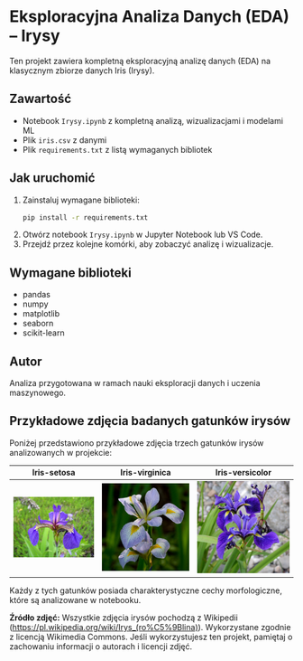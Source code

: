 # Eksploracyjna Analiza Danych (EDA) – Irysy

Ten projekt zawiera kompletną eksploracyjną analizę danych (EDA) na klasycznym zbiorze danych Iris (Irysy).

## Zawartość
- Notebook `Irysy.ipynb` z kompletną analizą, wizualizacjami i modelami ML
- Plik `iris.csv` z danymi
- Plik `requirements.txt` z listą wymaganych bibliotek

## Jak uruchomić
1. Zainstaluj wymagane biblioteki:
   ```bash
   pip install -r requirements.txt
   ```
2. Otwórz notebook `Irysy.ipynb` w Jupyter Notebook lub VS Code.
3. Przejdź przez kolejne komórki, aby zobaczyć analizę i wizualizacje.

## Wymagane biblioteki
- pandas
- numpy
- matplotlib
- seaborn
- scikit-learn

## Autor
Analiza przygotowana w ramach nauki eksploracji danych i uczenia maszynowego.

## Przykładowe zdjęcia badanych gatunków irysów

Poniżej przedstawiono przykładowe zdjęcia trzech gatunków irysów analizowanych w projekcie:

| Iris-setosa | Iris-virginica | Iris-versicolor |
|:-----------:|:--------------:|:---------------:|
| ![Iris-setosa](Foto/Iris-setosa.jpg) | ![Iris-virginica](Foto/Iris-virginica.jpg) | ![Iris-versicolor](Foto/Iris-versicolor.jpg) |

Każdy z tych gatunków posiada charakterystyczne cechy morfologiczne, które są analizowane w notebooku.

**Źródło zdjęć:** Wszystkie zdjęcia irysów pochodzą z Wikipedii (https://pl.wikipedia.org/wiki/Irys_(ro%C5%9Blina)). Wykorzystane zgodnie z licencją Wikimedia Commons. Jeśli wykorzystujesz ten projekt, pamiętaj o zachowaniu informacji o autorach i licencji zdjęć.
